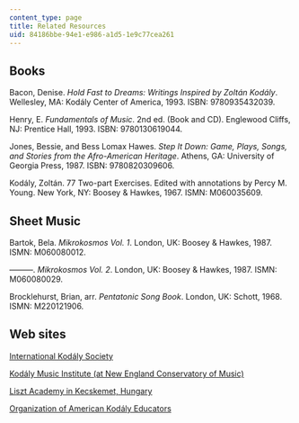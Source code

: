 ```yaml
---
content_type: page
title: Related Resources
uid: 84186bbe-94e1-e986-a1d5-1e9c77cea261
---
```


Books
-----

Bacon, Denise. _Hold Fast to Dreams: Writings Inspired by Zoltán Kodály_. Wellesley, MA: Kodály Center of America, 1993. ISBN: 9780935432039.

Henry, E. _Fundamentals of Music_. 2nd ed. (Book and CD). Englewood Cliffs, NJ: Prentice Hall, 1993. ISBN: 9780130619044.

Jones, Bessie, and Bess Lomax Hawes. _Step It Down: Game, Plays, Songs, and Stories from the Afro-American Heritage_. Athens, GA: University of Georgia Press, 1987. ISBN: 9780820309606.

Kodály, Zoltán. 77 Two-part Exercises. Edited with annotations by Percy M. Young. New York, NY: Boosey & Hawkes, 1967. ISMN: M060035609.

Sheet Music
-----------

Bartok, Bela. _Mikrokosmos Vol. 1_. London, UK: Boosey & Hawkes, 1987. ISMN: M060080012.

———. _Mikrokosmos Vol. 2_. London, UK: Boosey & Hawkes, 1987. ISMN: M060080029.

Brocklehurst, Brian, arr. _Pentatonic Song Book_. London, UK: Schott, 1968. ISMN: M220121906.

Web sites
---------

[International Kodály Society](http://www.iks.hu/)

[Kodály Music Institute (at New England Conservatory of Music)](https://www.kodalymusicinstitute.org/)

[Liszt Academy in Kecskemet, Hungary](http://kodaly.hu/)

[Organization of American Kodály Educators](http://www.oake.org/)